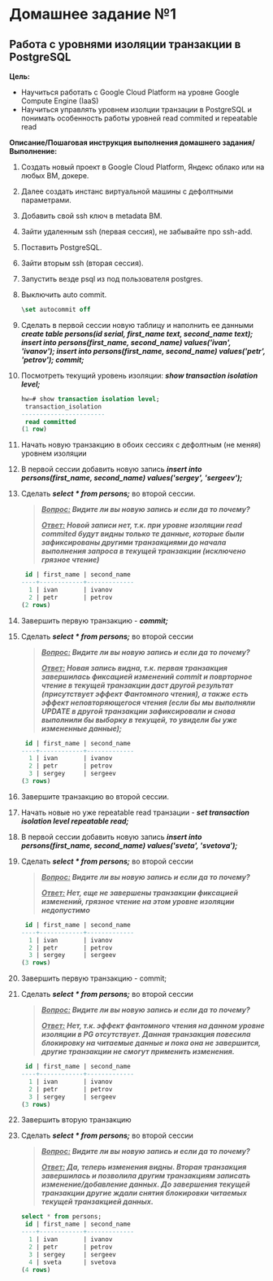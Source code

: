 # **Домашнее задание №1** 
## Работа с уровнями изоляции транзакции в PostgreSQL

**Цель:**
* Научиться работать с Google Cloud Platform на уровне Google Compute Engine (IaaS)
 * Научиться управлять уровнем изолции транзации в PostgreSQL и понимать особенность работы уровней read commited и repeatable read

**Описание/Пошаговая инструкция выполнения домашнего задания/Выполнение:**

1. Создать новый проект в Google Cloud Platform, Яндекс облако или на любых ВМ, докере.
2. Далее создать инстанс виртуальной машины с дефолтными параметрами.
3. Добавить свой ssh ключ в metadata ВМ.
4. 3айти удаленным ssh (первая сессия), не забывайте про ssh-add.
5. Поставить PostgreSQL.
6. Зайти вторым ssh (вторая сессия).
7. Запустить везде psql из под пользователя postgres.
8. Выключить auto commit.
	```sql
	\set autocommit off
	```	
9. Сделать в первой сессии новую таблицу и наполнить ее данными
	*__create table persons(id serial, first_name text, second_name text); insert into persons(first_name, second_name) values('ivan', 'ivanov'); insert into persons(first_name, second_name) values('petr', 'petrov'); commit;__*
10. Посмотреть текущий уровень изоляции: *__show transaction isolation level;__*
	```sql
	hw=# show transaction isolation level;
	 transaction_isolation
	-----------------------
	 read committed
	(1 row)
	```
11. Начать новую транзакцию в обоих сессиях с дефолтным (не меняя) уровнем изоляции
12. В первой сессии добавить новую запись *__insert into persons(first_name, second_name) values('sergey', 'sergeev');__*
13. Сделать __*select * from persons;*__ во второй сессии.
	> __*<u>Вопрос:</u> Видите ли вы новую запись и если да то почему?*__
	>
	> __*<u>Ответ:</u> Новой записи нет, т.к. при уровне изоляции read commited будут видны только те данные, которые были зафиксированы другими транзакциями до начала выполнения запроса в текущей транзакции (исключено грязное чтение)*__
	```sql
	 id | first_name | second_name
	----+------------+-------------
	  1 | ivan       | ivanov
	  2 | petr       | petrov
	(2 rows)
	```
14. Завершить первую транзакцию - __*commit;*__
15. Сделать __*select * from persons;*__ во второй сессии
	> __*<u>Вопрос:</u> Видите ли вы новую запись и если да то почему?*__
	>
	>__*<u>Ответ:</u> Новая запись видна, т.к. первая транзакция завершилась фиксацией изменений commit и поврторное чтение в текущей транзакции даст другой результат (присутствует эффект Фантомного чтения), а также есть эффект неповторяющегося чтения (если бы мы выполняли UPDATE в другой транзакции зафиксировали и снова выполнили бы выборку в текущей, то увидели бы уже измененные данные);*__	
	
	```sql
	 id | first_name | second_name
	----+------------+-------------
	  1 | ivan       | ivanov
	  2 | petr       | petrov
	  3 | sergey     | sergeev
	(3 rows)
	```
16. Завершите транзакцию во второй сессии.
17. Начать новые но уже repeatable read транзации - *__set transaction isolation level repeatable read;__*
18. В первой сессии добавить новую запись *__insert into persons(first_name, second_name) values('sveta', 'svetova');__*
19. Сделать *__select * from persons;__* во второй сессии
	> __*<u>Вопрос:</u> Видите ли вы новую запись и если да то почему?*__
	>
	> __*<u>Ответ:</u> Нет, еще не завершены транзакции фиксацией изменений, грязное чтение на этом уровне изоляции недопустимо*__
	```sql
	 id | first_name | second_name
	----+------------+-------------
	  1 | ivan       | ivanov
	  2 | petr       | petrov
	  3 | sergey     | sergeev
	(3 rows)
	```
20. Завершить первую транзакцию - commit;
21. Сделать *__select * from persons;__* во второй сессии
	> __*<u>Вопрос:</u> Видите ли вы новую запись и если да то почему?*__
	>
	> __*<u>Ответ:</u> Нет, т.к. эффект фантомного чтения на данном уровне изоляции в PG отсутствует. Данная транзакция повесила блокировку на читаемые данные и пока она не завершится, другие транзакции не смогут применить изменения.*__
	```sql
	 id | first_name | second_name
	----+------------+-------------
	  1 | ivan       | ivanov
	  2 | petr       | petrov
	  3 | sergey     | sergeev
	(3 rows)
	```
22. Завершить вторую транзакцию
23. Сделать *__select * from persons;__* во второй сессии
	> __*<u>Вопрос:</u> Видите ли вы новую запись и если да то почему?*__
	>
	> __*<u>Ответ:</u> Да, теперь изменения видны. Вторая транзакция завершилась и позволила другим транзакциям записать изменение/добавление данных. До завершения текущей транзакции другие ждали снятия блокировки читаемых текущей транзакцией данных.*__
	```sql
	select * from persons;
	 id | first_name | second_name
	----+------------+-------------
	  1 | ivan       | ivanov
	  2 | petr       | petrov
	  3 | sergey     | sergeev
	  4 | sveta      | svetova
	(4 rows)
	```
